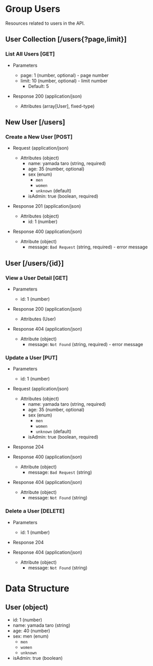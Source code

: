 # Group Users

Resources related to users in the API.

## User Collection [/users{?page,limit}]

### List All Users [GET]

+ Parameters
    + page: 1 (number, optional) - page number
    + limit: 10 (number, optional) - limit number
        + Default: 5

+ Response 200 (application/json)
    + Attributes (array[User], fixed-type)

## New User [/users]

### Create a New User [POST]

+ Request (application/json)
    + Attributes (object)
        + name: yamada taro (string, required)
        + age: 35 (number, optional)
        + sex (enum)
            + `men`
            + `women`
            + `unknown` (default)
        + isAdmin: true (boolean, required)

+ Response 201 (application/json)
    + Attributes (object)
        + id: 1 (number)

+ Response 400 (application/json)
    + Attribute (object)
        + message: `Bad Request` (string, required) - error message

## User [/users/{id}]

### View a User Detail [GET]

+ Parameters
    + id: 1 (number)

+ Response 200 (application/json)
    + Attributes (User)

+ Response 404 (application/json)
    + Attribute (object)
        + message: `Not Found` (string, required) - error message

### Update a User [PUT]

+ Parameters
    + id: 1 (number)

+ Request (application/json)
    + Attributes (object)
        + name: yamada taro (string, required)
        + age: 35 (number, optional)
        + sex (enum)
            + `men`
            + `women`
            + `unknown` (default)
        + isAdmin: true (boolean, required)

+ Response 204

+ Response 400 (application/json)
    + Attribute (object)
        + message: `Bad Request` (string)

+ Response 404 (application/json)
    + Attribute (object)
        + message: `Not Found` (string)

### Delete a User [DELETE]

+ Parameters
    + id: 1 (number)

+ Response 204

+ Response 404 (application/json)
    + Attribute (object)
        + message: `Not Found` (string)

# Data Structure

## User (object)
+ id: 1 (number)
+ name: yamada taro (string)
+ age: 40 (number)
+ sex: men (enum)
    + `men`
    + `women`
    + `unknown`
+ isAdmin: true (boolean)
